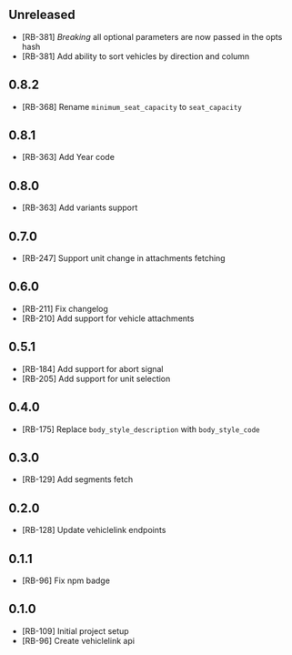 ## Unreleased

- [RB-381] *Breaking* all optional parameters are now passed in the opts hash
- [RB-381] Add ability to sort vehicles by direction and column

## 0.8.2

- [RB-368] Rename `minimum_seat_capacity` to `seat_capacity`

## 0.8.1

- [RB-363] Add Year code

## 0.8.0

- [RB-363] Add variants support

## 0.7.0

- [RB-247] Support unit change in attachments fetching

## 0.6.0

- [RB-211] Fix changelog
- [RB-210] Add support for vehicle attachments

## 0.5.1

- [RB-184] Add support for abort signal
- [RB-205] Add support for unit selection

## 0.4.0

- [RB-175] Replace `body_style_description` with `body_style_code`

## 0.3.0

- [RB-129] Add segments fetch

## 0.2.0

- [RB-128] Update vehiclelink endpoints

## 0.1.1

- [RB-96] Fix npm badge

## 0.1.0

- [RB-109] Initial project setup
- [RB-96] Create vehiclelink api
